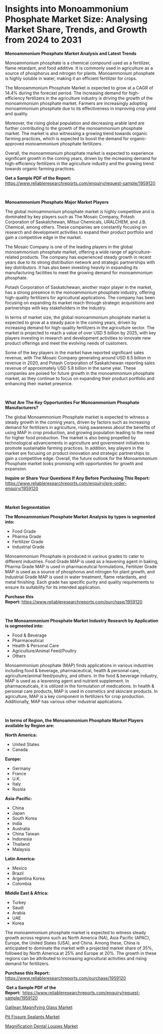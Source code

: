 <p><h1>Insights into Monoammonium Phosphate Market Size: Analysing Market Share, Trends, and Growth from 2024 to 2031</h1></p><p><strong>Monoammonium Phosphate Market Analysis and Latest Trends</strong></p>
<p><p>Monoammonium phosphate is a chemical compound used as a fertilizer, flame retardant, and food additive. It is commonly used in agriculture as a source of phosphorus and nitrogen for plants. Monoammonium phosphate is highly soluble in water, making it an efficient fertilizer for crops.</p><p>The Monoammonium Phosphate Market is expected to grow at a CAGR of 14.4% during the forecast period. The increasing demand for high-efficiency fertilizers in the agriculture industry is driving the growth of the monoammonium phosphate market. Farmers are increasingly adopting monoammonium phosphate due to its effectiveness in improving crop yield and quality.</p><p>Moreover, the rising global population and decreasing arable land are further contributing to the growth of the monoammonium phosphate market. The market is also witnessing a growing trend towards organic farming practices, which is expected to boost the demand for organic-approved monoammonium phosphate fertilizers.</p><p>Overall, the monoammonium phosphate market is expected to experience significant growth in the coming years, driven by the increasing demand for high-efficiency fertilizers in the agriculture industry and the growing trend towards organic farming practices.</p></p>
<p><strong>Get a Sample PDF of the Report:&nbsp;</strong> <a href="https://www.reliableresearchreports.com/enquiry/request-sample/1959120">https://www.reliableresearchreports.com/enquiry/request-sample/1959120</a></p>
<p>&nbsp;</p>
<p><strong>Monoammonium Phosphate Major Market Players</strong></p>
<p><p>The global monoammonium phosphate market is highly competitive and is dominated by key players such as The Mosaic Company, Potash Corporation of Saskatchewan, Mitsui Chemicals, URALCHEM, and J.B. Chemical, among others. These companies are constantly focusing on research and development activities to expand their product portfolio and gain a competitive edge in the market.</p><p>The Mosaic Company is one of the leading players in the global monoammonium phosphate market, offering a wide range of agriculture-related products. The company has experienced steady growth in recent years due to its strong distribution network and strategic partnerships with key distributors. It has also been investing heavily in expanding its manufacturing facilities to meet the growing demand for monoammonium phosphate.</p><p>Potash Corporation of Saskatchewan, another major player in the market, has a strong presence in the monoammonium phosphate industry, offering high-quality fertilizers for agricultural applications. The company has been focusing on expanding its market reach through strategic acquisitions and partnerships with key stakeholders in the industry.</p><p>In terms of market size, the global monoammonium phosphate market is expected to grow at a steady pace in the coming years, driven by increasing demand for high-quality fertilizers in the agriculture sector. The market is projected to reach a value of over USD 5 billion by 2025, with key players investing in research and development activities to innovate new product offerings and meet the evolving needs of customers.</p><p>Some of the key players in the market have reported significant sales revenue, with The Mosaic Company generating around USD 6.5 billion in revenue in 2020, and Potash Corporation of Saskatchewan reporting sales revenue of approximately USD 5.8 billion in the same year. These companies are poised for future growth in the monoammonium phosphate market, as they continue to focus on expanding their product portfolio and enhancing their market presence.</p></p>
<p>&nbsp;</p>
<p><strong>What Are The Key Opportunities For Monoammonium Phosphate Manufacturers?</strong></p>
<p><p>The global Monoammonium Phosphate market is expected to witness a steady growth in the coming years, driven by factors such as increasing demand for fertilizers in agriculture, rising awareness about the benefits of using MAP in crop production, and growing population leading to the need for higher food production. The market is also being propelled by technological advancements in agriculture and government initiatives to promote sustainable farming practices. In addition, key players in the market are focusing on product innovation and strategic partnerships to gain a competitive edge. Overall, the future outlook for the Monoammonium Phosphate market looks promising with opportunities for growth and expansion.</p></p>
<p><strong>Inquire or Share Your Questions If Any Before Purchasing This Report:</strong> <a href="https://www.reliableresearchreports.com/enquiry/pre-order-enquiry/1959120">https://www.reliableresearchreports.com/enquiry/pre-order-enquiry/1959120</a></p>
<p>&nbsp;</p>
<p><strong>Market Segmentation</strong></p>
<p><strong>The Monoammonium Phosphate Market Analysis by types is segmented into:</strong></p>
<p><ul><li>Food Grade</li><li>Pharma Grade</li><li>Fertilizer Grade</li><li>Industrial Grade</li></ul></p>
<p><p>Monoammonium Phosphate is produced in various grades to cater to different industries. Food Grade MAP is used as a leavening agent in baking, Pharma Grade MAP is used in pharmaceutical formulations, Fertilizer Grade MAP is used as a source of phosphorus and nitrogen for plant growth, and Industrial Grade MAP is used in water treatment, flame retardants, and metal finishing. Each grade has specific purity and quality requirements to ensure its suitability for its intended application.</p></p>
<p><strong>Purchase this Report:&nbsp;</strong><a href="https://www.reliableresearchreports.com/purchase/1959120">https://www.reliableresearchreports.com/purchase/1959120</a></p>
<p>&nbsp;</p>
<p><strong>The Monoammonium Phosphate Market Industry Research by Application is segmented into:</strong></p>
<p><ul><li>Food & Beverage</li><li>Pharmaceutical</li><li>Health & Personal Care</li><li>Agriculture/Animal Feed/Poultry</li><li>Others</li></ul></p>
<p><p>Monoammonium phosphate (MAP) finds applications in various industries including food & beverage, pharmaceutical, health & personal care, agriculture/animal feed/poultry, and others. In the food & beverage industry, MAP is used as a leavening agent and nutrient supplement. In pharmaceuticals, it is utilized in the formulation of medications. In health & personal care products, MAP is used in cosmetics and skincare products. In agriculture, MAP is a key component in fertilizers for crop production. Additionally, MAP has various other industrial applications.</p></p>
<p>&nbsp;</p>
<p><strong>In terms of Region, the Monoammonium Phosphate Market Players available by Region are:</strong></p>
<p>
    <p> <strong> North America: </strong>
        <ul>
            <li>United States</li>
            <li>Canada</li>
        </ul>
        </p> 
    <p> <strong> Europe: </strong>
        <ul>
            <li>Germany</li>
            <li>France</li>
            <li>U.K.</li>
            <li>Italy</li>
            <li>Russia</li>
        </ul>
        </p> 
    <p> <strong> Asia-Pacific: </strong>
        <ul>
            <li>China</li>
            <li>Japan</li>
            <li>South Korea</li>
            <li>India</li>
            <li>Australia</li>
            <li>China Taiwan</li>
            <li>Indonesia</li>
            <li>Thailand</li>
            <li>Malaysia</li>
        </ul>
        </p> 
    <p> <strong> Latin America: </strong>
        <ul>
            <li>Mexico</li>
            <li>Brazil</li>
            <li>Argentina Korea</li>
            <li>Colombia</li>
        </ul>
        </p> 
    <p> <strong> Middle East & Africa: </strong>
        <ul>
            <li>Turkey</li>
            <li>Saudi</li>
            <li>Arabia</li>
            <li>UAE</li>
            <li>Korea</li>
        </ul>
    </p>
    </p>
<p><p>The monoammonium phosphate market is expected to witness steady growth across regions such as North America (NA), Asia Pacific (APAC), Europe, the United States (USA), and China. Among these, China is anticipated to dominate the market with a projected market share of 35%, followed by North America at 25% and Europe at 20%. The growth in these regions can be attributed to increasing agricultural activities and rising demand for fertilizers.</p></p>
<p><strong>Purchase this Report: </strong><a href="https://www.reliableresearchreports.com/purchase/1959120">https://www.reliableresearchreports.com/purchase/1959120</a></p>
<p>&nbsp;<strong>Get a Sample PDF of the Report:&nbsp;&nbsp;</strong><a href="https://www.reliableresearchreports.com/enquiry/request-sample/1959120">https://www.reliableresearchreports.com/enquiry/request-sample/1959120</a></p>
<p><strong></strong></p>
<p><p><a href="https://view.publitas.com/reportprime-1/galilean-magnifying-glass-market-provides-detailed-segmentation-of-this-market-based-on-type-application-and-region-and-forecast-for-the-period-from-2023-2030/">Galilean Magnifying Glass Market</a></p><p><a href="https://view.publitas.com/reportprime-1/pit-fissure-sealants-market-size-growth-outlook-from-2023-to-2030-projecting-at-markets-trends-analysis-by-application-regional-outlook-and-revenue/">Pit Fissure Sealants Market</a></p><p><a href="https://view.publitas.com/reportprime-1/magnification-dental-loupes-market-challenges-opportunities-and-growth-drivers-and-major-market-players-forecasted-for-period-from-2023-2030/">Magnification Dental Loupes Market</a></p></p>